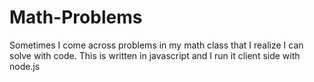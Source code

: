 # Math-Problems
Sometimes I come across problems in my math class that I realize I can solve with code. This is written in javascript and I run it client side with node.js
